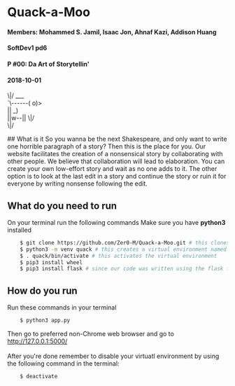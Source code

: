 # Quack-a-Moo
#### Members: Mohammed S. Jamil, Isaac Jon, Ahnaf Kazi, Addison Huang
#### SoftDev1 pd6
#### P #00: Da Art of Storytellin'
#### 2018-10-01
<p>
\|/           ___<br/> 
     `\------(  o)><br/>
       ||      _)<br/>
       ||w--||     \|/<br/>
   \|/<br/>
</p>
## What is it
So you wanna be the next Shakespeare, and only want to write one horrible paragraph of a story? Then this is the place for you.
Our website facilitates the creation of a nonsensical story by collaborating with other people. We believe that collaboration will lead to elaboration. You can create your own low-effort story and wait as no one adds to it. The other option is to look at the last edit in a story and continue the story or ruin it for everyone by writing nonsense following the edit.

## What do you need to run
On your terminal run the following commands
Make sure you have __python3__ installed
```bash
    $ git clone https://github.com/Zer0-M/Quack-a-Moo.git # this clones our repo in order to run 
    $ python3 -m venv quack # this creates a virtual environment named quack. Replace the name as you see fit 
    $ . quack/bin/activate # this activates the virtual environment 
    $ pip3 install wheel 
    $ pip3 install flask # since our code was written using the flask framework
```

## How do you run
Run these commands in your terminal
```bash
    $ python3 app.py
```
Then go to preferred non-Chrome web browser and go to <br/>
http://127.0.0.1:5000/ <br/>
<br/>
After you're done remember to disable your virtuatl environment by using the following command in the terminal: 
```bash
    $ deactivate
```

